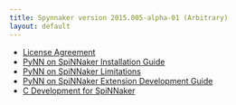 ```yaml
---
title: Spynnaker version 2015.005-alpha-01 (Arbitrary)
layout: default
---
```


* [License Agreement](LicenseAgreement.html)
* [PyNN on SpiNNaker Installation Guide](PyNNOnSpinnakerInstall.html)
* [PyNN on SpiNNaker Limitations](SPyNNakerLimitations.html)
* [PyNN on SpiNNaker Extension Development Guide](PyNNOnSpiNNakerExtensions.html)
* [C Development for SpiNNaker](CDevelopmentForSpiNNaker.html)

<!---
* [Injecting Data into a simulation on a SpiNNaker Machine in real-time](InjectingDataRealTime.html)
* [Extracting data from a simulation on a SpiNNaker machine in real time](ExtractingDataRealTime.html)
* [External Internal Event Input Output (EIEIO) Protocol](EIEIOProtocolProposal.pdf)
* [Example Visualiser framework](VisualiserFramework.html)
* [AER_dev_sim: An external device simulator for EIEIO interfacing](AERDevSim.html)
-->
